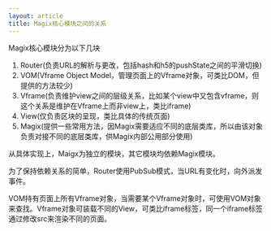 ```yaml
---
layout: article
title: Magix核心模块之间的关系
---
```



Magix核心模块分为以下几块

 1. Router(负责URL的解析与更改，包括hash和h5的pushState之间的平滑切换)
 2. VOM(Vframe Object Model，管理页面上的Vframe对象，可类比DOM，但提供的方法较少)
 3. Vframe(负责维护view之间的层级关系，比如某个view中又包含vframe，则这个关系是维护在Vframe上而非view上，类比iframe)
 4. View(仅负责区块的呈现，类比具体的传统页面)
 5. Magix(提供一些常用方法，因Magix需要适应不同的底层类库，所以由该对象负责对接不同的底层类库，供Magix内部公用部分使用)

从具体实现上，Maigx为独立的模块，其它模块均依赖Magix模块。

为了保持依赖关系的简单，Router使用PubSub模式，当URL有变化时，向外派发事件。

VOM持有页面上所有Vframe对象，当需要某个Vframe对象时，可使用VOM对象来查找。Vframe对象可装载不同的View，可类比iframe标签，同一个iframe标签通过修改src来渲染不同的页面。

